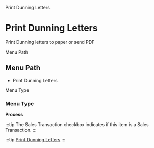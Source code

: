 
Print Dunning Letters
# Print Dunning Letters


Print Dunning letters to paper or send PDF

Menu Path
## Menu Path



- Print Dunning Letters

Menu Type
### Menu Type

**Process**

:::tip
The Sales Transaction checkbox indicates if this item is a Sales Transaction.
:::

:::tip
[Print Dunning Letters](functional-guide/process/process-c_dunningprint.md)
:::